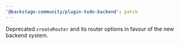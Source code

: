 ```yaml
---
'@backstage-community/plugin-todo-backend': patch
---
```


Deprecated `createRouter` and its router options in favour of the new backend system.

